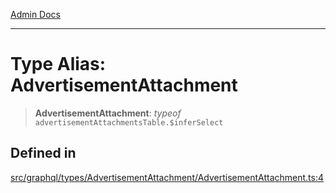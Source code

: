 [Admin Docs](/)

***

# Type Alias: AdvertisementAttachment

> **AdvertisementAttachment**: *typeof* `advertisementAttachmentsTable.$inferSelect`

## Defined in

[src/graphql/types/AdvertisementAttachment/AdvertisementAttachment.ts:4](https://github.com/NishantSinghhhhh/talawa-api/blob/ff0f1d6ae21d3428519b64e42fe3bfdff573cb6e/src/graphql/types/AdvertisementAttachment/AdvertisementAttachment.ts#L4)
